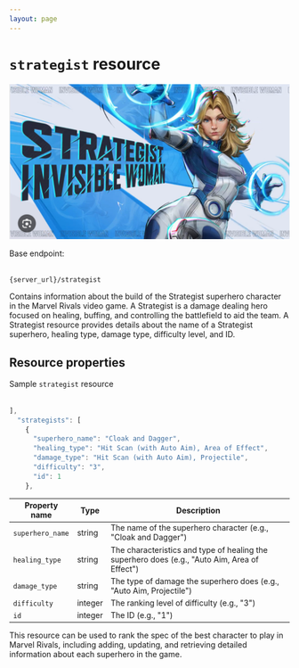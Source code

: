 ```yaml
---
layout: page
---
```


# `strategist` resource

![alt text](../media/Strategist.png)

Base endpoint:

```shell

{server_url}/strategist
```

Contains information about the build of the Strategist superhero character in the Marvel Rivals video game. A 
Strategist is a damage dealing hero focused on healing, buffing, and controlling the battlefield to aid the team. A 
Strategist resource provides 
details about the name of a 
Strategist superhero, healing type, damage type, difficulty level, and ID.

## Resource properties

Sample `strategist` resource

```js

],
  "strategists": [
    {
      "superhero_name": "Cloak and Dagger",
      "healing_type": "Hit Scan (with Auto Aim), Area of Effect",
      "damage_type": "Hit Scan (with Auto Aim), Projectile",
      "difficulty": "3",
      "id": 1
    },
```

| Property name    | Type     | Description                                                                                |
|------------------|----------|--------------------------------------------------------------------------------------------|
| `superhero_name` | string   | The name of the superhero character (e.g., "Cloak and Dagger")                      |
| `healing_type`   | string   | The characteristics and type of healing the superhero does (e.g., "Auto Aim, Area of Effect") |
| `damage_type`    | string   | The type of damage the superhero does (e.g., "Auto Aim, Projectile")                       |
| `difficulty`     | integer  | The ranking level of difficulty (e.g., "3")                                                |
| `id`             | integer  | The ID (e.g., "1")                                                                         |


This resource can be used to rank the spec of the best character to play in Marvel Rivals, including adding, updating, and 
retrieving detailed 
information about each superhero in the game.


